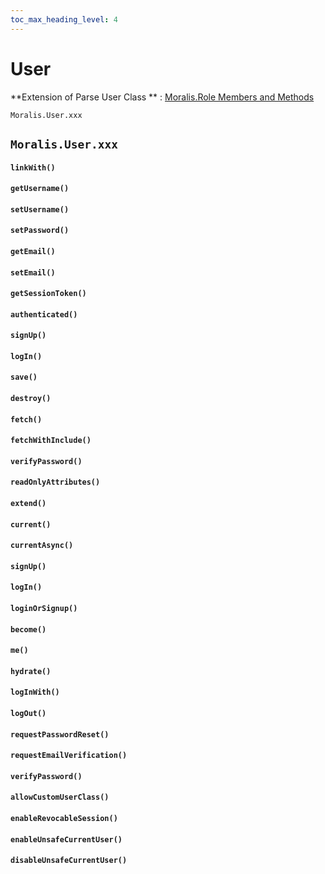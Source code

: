 ```yaml
---
toc_max_heading_level: 4
---
```

# User

**Extension of Parse User Class ** : [Moralis.Role Members and Methods ](https://parseplatform.org/Parse-SDK-JS/api/master/Parse.User.html)


 `Moralis.User.xxx`

## `Moralis.User.xxx`

#### `linkWith()`

#### `getUsername()`

#### `setUsername()`

#### `setPassword()`

#### `getEmail()`

#### `setEmail()`

#### `getSessionToken()`

#### `authenticated()`

#### `signUp()`

#### `logIn()`

#### `save()`

#### `destroy()`

#### `fetch()`

#### `fetchWithInclude()`

#### `verifyPassword()`

#### `readOnlyAttributes()`

#### `extend()`

#### `current()`

#### `currentAsync()`

#### `signUp()`

#### `logIn()`

#### `loginOrSignup()`

#### `become()`

#### `me()`

#### `hydrate()`

#### `logInWith()`

#### `logOut()`

#### `requestPasswordReset()`

#### `requestEmailVerification()`

#### `verifyPassword()`

#### `allowCustomUserClass()`

#### `enableRevocableSession()`

#### `enableUnsafeCurrentUser()`

#### `disableUnsafeCurrentUser()`
